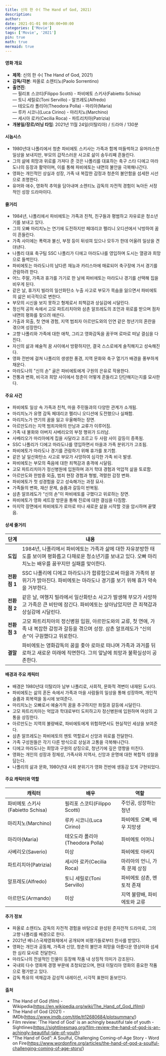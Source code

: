 ```yaml
---
title: 신의 한 수( The Hand of God, 2021)
description: 
author: 
date: 2021-01-01 00:00:00+00:00
categories: ['Movie']
tags: ['Movie', '2021']
pin: true
math: true
mermaid: true
---
```

#### 영화 개요

- **제목**: 신의 한 수( The Hand of God, 2021)  
- **감독/각본**: 파올로 소렌티노(Paolo Sorrentino)  
- **출연진**:  
  — 필리포 스코티(Filippo Scotti) - 파비에토 스키사(Fabietto Schisa)  
  — 토니 세릴로(Toni Servillo) - 알프레도(Alfredo)  
  — 테오도라 폴리아(Theodora Polla) - 마리아(Maria)  
  — 루카 시코니(Luca Cirino) - 마리치노(Marchino)  
  — 세시아 로카(Cecilia Roca) - 파트리치아(Patrizia)  
- **개봉일/장르/러닝 타임**: 2021년 11월 24일(이탈리아) / 드라마 / 130분  

#### 시놉시스

- 1980년대 나폴리에서 청춘 파비에토 스키사는 가족과 함께 떠들썩하고 유머러스한 일상을 보내지만, 부모의 갑작스러운 사고로 삶이 송두리째 흔들린다.  
- 그의 삶에 희망과 위로를 가져다 준 것은 나폴리를 대표하는 축구 스타 디에고 마라도나의 등장과 활약이며, 이를 통해 파비에토는 내면의 불안을 극복해나간다.  
- 영화는 개인적인 상실과 성장, 가족 내 복잡한 감정과 청춘의 불안함을 섬세한 시선으로 조명한다.  
- 유머와 애수, 영화적 추억을 담아내며 소렌티노 감독의 자전적 경험이 녹아든 서정적인 성장 드라마이다.  

#### 줄거리

- 1984년, 나폴리에서 파비에토는 가족과 친척, 친구들과 평범하고 자유로운 청소년기를 보내고 있다.  
- 그의 오빠 마리치노는 연기에 도전하지만 페데리코 펠리니 오디션에서 낙방하여 꿈이 흔들린다.  
- 가족 사이에는 폭력과 불신, 부정 등이 뒤섞여 있으나 모두가 한데 어울려 일상을 견뎌낸다.  
- 나폴리 대표 축구팀 SSC 나폴리가 디에고 마라도나를 영입하며 도시는 열광과 희망으로 들썩인다.  
- 파비에토는 마라도나의 남다른 재능과 카리스마에 매료되어 축구장에 가서 경기를 관람하려 한다.  
- 어느 주말, 가족과 휴가를 가기로 한 날에 파비에토는 마라도나 경기를 선택해 집을 비우게 된다.  
- 같은 날, 휴가지 빌라의 일산화탄소 누출 사고로 부모가 목숨을 잃으면서 파비에토의 삶은 비극적으로 변한다.  
- 부모의 시신을 보지 못하고 형제로서 죄책감과 상실감에 시달린다.  
- 정신적 공허 속에서 고모 파트리치아와 삼촌 알프레도의 조언과 위로를 받으며 점차 내면의 평화를 찾으려 애쓴다.  
- 가출과 외출, 첫 연애 경험, 지역 범죄자 아르만도와의 인연 같은 청년기의 혼란을 겪으며 성장한다.  
- 고향 나폴리와 가족에 대한 애착, 그리고 영화감독을 꿈꾸며 로마로 떠날 결심을 다진다.  
- 자신의 삶과 예술적 꿈 사이에서 방황하지만, 결국 스스로에게 솔직해지고 성숙해진다.  
- 영화 전반에 걸쳐 나폴리의 생생한 풍경, 지역 문화와 축구 열기가 배경을 풍부하게 채운다.  
- 마라도나의 "신의 손" 골은 파비에토에게 구원의 은유로 작용한다.  
- 전통과 변화, 비극과 희망 사이에서 청춘이 어떻게 흔들리고 단단해지는지를 묘사한다.  

#### 주요 사건

- 파비에토 일상 속 가족과 친척, 마을 주민들과의 다양한 관계가 소개됨.  
- 마리치노가 유명 감독 페데리코 펠리니 오디션에 도전했으나 실패함.  
- 마리치노가 연기의 꿈을 잃고 우울해하는 장면.  
- 아르만도라는 지역 범죄자와의 만남과 교류가 이루어짐.  
- 가족 내 불화와 아버지 사베리오의 부정 행위가 드러남.  
- 사베리오가 마리아에게 집을 사달라고 조르고 두 사람 사이 갈등이 증폭됨.  
- SSC 나폴리가 디에고 마라도나를 영입하면서 마을과 가족 분위기가 고조됨.  
- 파비에토가 마라도나 경기를 관람하기 위해 휴가를 포기함.  
- 같은 날 일산화탄소 사고로 부모가 사망하여 심각한 가족 비극 발생.  
- 파비에토는 부모의 죽음에 대한 죄책감과 충격에 시달림.  
- 고모 파트리치아가 정신병원에 입원하며 과거 학대 경험과 억압적 삶을 토로함.  
- 아르만도와 한밤중 외출, 범죄 현장 경험과 형벌, 격렬한 감정 변화.  
- 파비에토가 첫 성경험을 갖고 성숙해가는 과정 묘사.  
- 가족들의 변화, 재산 문제, 슬픔과 갈등이 반복됨.  
- 삼촌 알프레도가 “신의 손”이 파비에토를 구했다고 위로하는 장면.  
- 파비에토가 영화 세트장 방문을 통해 진로에 대한 결심을 다짐함.  
- 마지막 장면에서 파비에토가 로마로 떠나 새로운 삶을 시작할 것을 암시하며 끝맺음.  

#### 상세 줄거리

| **단계** | **내용** |
|----------|----------|
| **도입** | 1984년, 나폴리에서 파비에토는 가족과 삶에 대한 자유분방한 태도를 보이며 평화롭고 다채로운 청소년기를 보내고 있다. 오빠 마리치노는 배우를 꿈꾸지만 실패를 맞이한다. |
| **전환점 1** | SSC 나폴리에 디에고 마라도나가 합류함으로써 마을과 가족의 분위기가 밝아진다. 파비에토는 마라도나 경기를 보기 위해 휴가 약속을 거부한다. |
| **전환점 2** | 같은 날, 여행지 빌라에서 일산화탄소 사고가 발생해 부모가 사망하고 가족은 큰 비탄에 잠긴다. 파비에토는 살아남았지만 큰 죄책감과 상실감에 시달린다. |
| **전환점 3** | 고모 파트리치아의 정신병원 입원, 아르만도와의 교류, 첫 연애, 가족 내 복잡한 감정과 갈등을 겪으며 성장. 삼촌 알프레도가 “신의 손”이 구원했다고 위로한다. |
| **결말** | 파비에토는 영화감독의 꿈을 좇아 로마로 떠나며 가족과 과거를 뒤로하고 새로운 미래에 직면한다. 그의 앞날에 희망과 불확실성이 공존한다. |

#### 배경과 주요 캐릭터

- 배경은 1980년대 이탈리아 남부 나폴리로, 사회적, 문화적 격변이 내재된 도시다.  
- 파비에토는 삶의 혼돈 속에서 가족과 마을 사람들의 일상을 통해 성장하며, 개인적 슬픔과 회복력을 동시에 보여준다.  
- 마리치노는 오빠로서 예술가적 꿈을 추구하지만 좌절과 갈등에 시달린다.  
- 고모 파트리치아는 억압과 학대로부터 도피하고자 정신병원에 입원하며 여성의 고통을 상징한다.  
- 아르만도는 지역의 불량배로, 파비에토에게 위험하면서도 현실적인 세상을 보여준다.  
- 삼촌 알프레도는 파비에토의 멘토 역할로서 신앙과 위로를 전달한다.  
- 가족 구성원들은 각기 다른 방식으로 상실과 고통을 극복해나간다.  
- 디에고 마라도나는 희망과 구원의 상징으로, 청년기에 깊은 영향을 미친다.  
- 영화는 개인의 성장과 정체성, 가족사와 지역사, 신앙과 운명에 대한 복합적 성찰을 담는다.  
- 나폴리의 삶과 문화, 1980년대 사회 분위기가 영화 전반에 생동감 있게 구현되었다.  

#### 주요 캐릭터와 역할

| **캐릭터**           | **배우**            | **역할**                  |
|----------------------|---------------------|---------------------------|
| 파비에토 스키사(Fabietto Schisa) | 필리포 스코티(Filippo Scotti) | 주인공, 성장하는 청년         |
| 마리치노(Marchino)     | 루카 시코니(Luca Cirino) | 파비에토 오빠, 배우 지망생    |
| 마리아(Maria)          | 테오도라 폴리아(Theodora Polla) | 파비에토 어머니             |
| 사베리오(Saverio)      | 미상                 | 파비에토 아버지             |
| 파트리치아(Patrizia)   | 세시아 로카(Cecilia Roca) | 마리아의 언니, 가족 문제 상징  |
| 알프레도(Alfredo)      | 토니 세릴로(Toni Servillo) | 파비에토 삼촌, 멘토적 존재   |
| 아르만도(Armando)      | 미상                 | 지역 불량배, 파비에토와 교류   |

#### 추가 정보

- 파올로 소렌티노 감독의 자전적 경험을 바탕으로 완성된 준자전적 드라마로, 그의 고향 나폴리를 배경으로 한다.  
- 2021년 베니스국제영화제에서 공개되며 비평가들로부터 찬사를 받았다.  
- 영화는 개인과 공동체, 가족과 신앙, 청춘의 불안과 희망을 아름다운 영상미와 섬세한 심리 묘사로 전달한다.  
- 마라도나의 전설적인 인물이 등장해 작품 내 상징적 의미가 강조된다.  
- 국내외 다수 영화제 경쟁 부문에 초청되었으며, 현대 이탈리아 영화의 중요한 작품으로 평가받고 있다.  
- 감독 특유의 색채감과 감성적 내레이션, 시각적 표현이 돋보인다.  

#### 출처

- The Hand of God (film) - Wikipedia(https://en.wikipedia.org/wiki/The_Hand_of_God_(film))  
- The Hand of God (2021) - IMDb(https://www.imdb.com/title/tt12680684/plotsummary/)  
- Film review: 'The Hand of God' is an achingly beautiful tale of youth - Sightlines(https://sightlinesmag.org/film-review-the-hand-of-god-is-an-achingly-beautiful-tale-of-youth)  
- “The Hand of God”: A Soulful, Challenging Coming-of-Age Story - Word on Fire(https://www.wordonfire.org/articles/the-hand-of-god-a-soulful-challenging-coming-of-age-story/)
